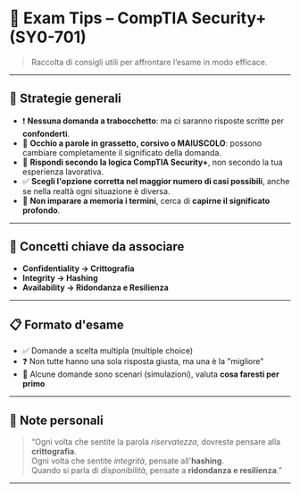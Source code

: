 # 🧠 Exam Tips – CompTIA Security+ (SY0-701)

> Raccolta di consigli utili per affrontare l’esame in modo efficace.

---

## 🎯 Strategie generali

- ❗ **Nessuna domanda a trabocchetto**: ma ci saranno risposte scritte per **confonderti**.
- 👀 **Occhio a parole in grassetto, corsivo o MAIUSCOLO**: possono cambiare completamente il significato della domanda.
- 🧠 **Rispondi secondo la logica CompTIA Security+**, non secondo la tua esperienza lavorativa.
- ✅ **Scegli l'opzione corretta nel maggior numero di casi possibili**, anche se nella realtà ogni situazione è diversa.
- 🧩 **Non imparare a memoria i termini**, cerca di **capirne il significato profondo**.

---

## 🔑 Concetti chiave da associare

- **Confidentiality → Crittografia**
- **Integrity → Hashing**
- **Availability → Ridondanza e Resilienza**

---

## 📋 Formato d'esame

- ✅ Domande a scelta multipla (multiple choice)
- ❓ Non tutte hanno una sola risposta giusta, ma una è la "migliore"
- 🧪 Alcune domande sono scenari (simulazioni), valuta **cosa faresti per primo**

---

## 💬 Note personali

> “Ogni volta che sentite la parola *riservatezza*, dovreste pensare alla **crittografia**.  
> Ogni volta che sentite *integrità*, pensate all'**hashing**.  
> Quando si parla di *disponibilità*, pensate a **ridondanza e resilienza**.”

---

